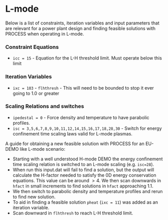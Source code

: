 # L-mode

Below is a list of constraints, iteration variables and input parameters that are relevant for a power plant design and finding feasible solutions with PROCESS when operating in L-mode.  

### Constraint Equations

* `icc = 15` - Equation for the L-H threshold limit. Must operate below this limit

### Iteration Variables

* `ixc = 103` - `flhthresh` - This will need to be bounded to stop it ever going to 1.0 or greater

### Scaling Relations and switches

* `ipedestal = 0` - Force density and temperature to have parabolic profiles.
* `isc = 3,5,6,7,8,9,10,11,12,14,15,16,17,18,28,30` - Switch for energy confinement time scaling laws valid for L-mode plasmas.

A guide for obtaining a new feasible solution with PROCESS for an EU-DEMO like L-mode scenario:

* Starting with a well understood H-mode DEMO the energy confinement time scaling relation is switched to an L-mode scaling (e.g. `isc=28`).
* When run this input.dat will fail to find a solution, but the output will calculate the H-factor needed to satisfy the 0D energy conservation equations. This value can be around $>4$. We then scan downwards in `hfact` in small increments to find solutions in `hfact` approaching 1.1.
* We then switch to parabolic density and temperature profiles and rerun to find new solution.
* To aid in finding a feasible solution `pheat` (`ixc = 11`) was added as an iteration variable.
* Scan downward in `flhthresh` to reach L-H threshold limit.
